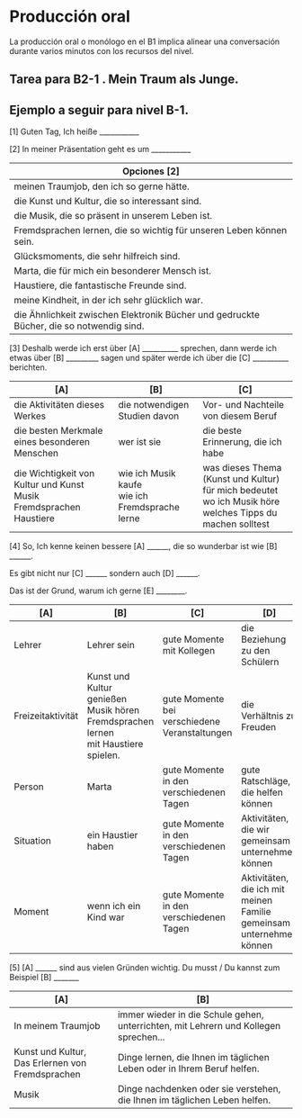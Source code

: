 # Producción oral

La producción oral o monólogo en el B1 implica alinear una conversación durante varios minutos con los recursos del nivel. 

## Tarea para B2-1 . Mein Traum als Junge.


## Ejemplo a seguir para nivel B-1.

[1] Guten Tag, Ich heiße ___________

[2] In meiner Präsentation geht es um ___________

| Opciones [2] |
| ----- |
| meinen Traumjob, den ich so gerne hätte. |
| die Kunst und Kultur, die so interessant sind.  |
| die Musik, die so präsent in unserem Leben ist. |
| Fremdsprachen lernen, die so wichtig für unseren Leben können sein.  |
| Glücksmoments, die sehr hilfreich sind. |
| Marta, die für mich ein besonderer Mensch ist. |
| Haustiere, die fantastische Freunde sind. |
| meine Kindheit, in der ich sehr glücklich war. |
| die Ähnlichkeit zwischen Elektronik Bücher und gedruckte Bücher, die so notwendig sind. |

[3] Deshalb werde ich erst über [A] __________ sprechen, dann werde ich etwas über [B] _________ sagen und später werde ich über die [C] __________ berichten.

| [A] | [B] | [C] |
| ----- | ----- | ----- |
| die Aktivitäten dieses Werkes | die notwendigen Studien davon | Vor- und Nachteile von diesem Beruf |
| die besten Merkmale eines besonderen Menschen | wer ist sie | die beste Erinnerung, die ich habe | 
| die Wichtigkeit von Kultur und Kunst <br> Musik <br> Fremdsprachen <br> Haustiere |  wie ich Musik kaufe <br> wie ich Fremdsprache lerne | was dieses Thema (Kunst und Kultur) für mich bedeutet <br> wo ich Musik höre <br> welches Tipps du machen solltest |


[4] So,
Ich kenne keinen bessere [A] ______, die so wunderbar ist  wie [B] ______.

Es gibt nicht nur [C] ______ sondern auch [D] ______.

Das ist der Grund, warum ich gerne [E] ________. 

| [A] | [B] | [C] | [D] | [E] |
| ----- | ----- | ----- | ----- | ----- | 
| Lehrer | Lehrer sein | gute Momente mit Kollegen | die Beziehung zu den Schülern | Lehrer  werden möchte |
| Freizeitaktivität | Kunst und Kultur genießen <br> Musik hören <br> Fremdsprachen lernen <br> mit Haustiere spielen. | gute Momente bei verschiedene Veranstaltungen | die Verhältnis zu Freuden | kulturelle Veranstaltungen geniessen |
| Person | Marta | gute Momente in den verschiedenen Tagen | gute Ratschläge, die helfen können | Marta |
| Situation |  ein Haustier haben | gute Momente in den verschiedenen Tagen | Aktivitäten, die wir gemeinsam unternehmen können | mit Haustiere wohnen |
| Moment | wenn ich ein Kind war | gute Momente in den verschiedenen Tagen | Aktivitäten, die ich mit meinen Familie gemeinsam unternehmen können | meine Kindheit noch einmal leben. |

[5] [A] ______ sind aus vielen Gründen wichtig. Du musst / Du kannst zum Beispiel [B] _______


| [A] | [B] | 
| ----- | ----- |
| In meinem Traumjob | immer wieder in die Schule gehen, unterrichten, mit Lehrern und Kollegen sprechen... |
| Kunst und Kultur, <br> Das Erlernen von Fremdsprachen | Dinge lernen, die Ihnen im täglichen Leben oder in Ihrem Beruf helfen. |
| Musik | Dinge nachdenken oder sie verstehen, die Ihnen im täglichen Leben helfen. |
